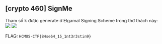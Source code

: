 ## [crypto 460] SignMe

Tham số k được generate ở Elgamal Signing Scheme trong thử thách này: 
<img src="https://render.githubusercontent.com/render/math?math={\sum_{n=1} ^{\infty} a_i b_i}#gh-light-mode-only">
<img src="https://render.githubusercontent.com/render/math?math={\sum_{n=1} ^{\infty} a_i b_i}#gh-dark-mode-only">

FLAG: `HCMUS-CTF{B4se64_15_1nt3r3stin9}`
